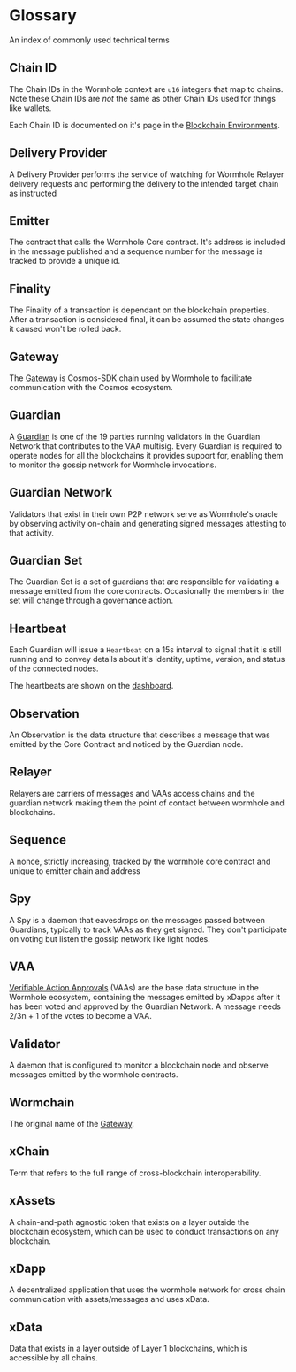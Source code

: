 # Glossary

<!-- Please make sure these are sorted  -->

An index of commonly used technical terms


## Chain ID

The Chain IDs in the Wormhole context are `u16` integers that map to chains. Note these Chain IDs are _not_ the same as other Chain IDs used for things like wallets.

Each Chain ID is documented on it's page in the [Blockchain Environments](./environments/README.md).

## Delivery Provider

A Delivery Provider performs the service of watching for Wormhole Relayer delivery requests and performing the delivery to the intended target chain as instructed

## Emitter

The contract that calls the Wormhole Core contract. It's address is included in the message published and a sequence number for the message is tracked to provide a unique id.

## Finality

The Finality of a transaction is dependant on the blockchain properties. After a transaction is considered final, it can be assumed the state changes it caused won't be rolled back. 

## Gateway

The [Gateway](./components/gateway.md) is Cosmos-SDK chain used by Wormhole to facilitate communication with the Cosmos ecosystem.

## Guardian

A [Guardian](./components/guardian.md) is one of the 19 parties running validators in the Guardian Network that contributes to the VAA multisig.
Every Guardian is required to operate nodes for all the blockchains it provides support for, enabling them to monitor the gossip network for Wormhole invocations.

## Guardian Network

Validators that exist in their own P2P network serve as Wormhole's oracle by observing activity on-chain and generating signed messages attesting to that activity. 

## Guardian Set

The Guardian Set is a set of guardians that are responsible for validating a message emitted from the core contracts. Occasionally the members in the set will change through a governance action. 

## Heartbeat

Each Guardian will issue a `Heartbeat` on a 15s interval to signal that it is still running and to convey details about it's identity, uptime, version, and status of the connected nodes. 

The heartbeats are shown on the [dashboard](https://wormhole-foundation.github.io/wormhole-dashboard/).

## Observation

An Observation is the data structure that describes a message that was emitted by the Core Contract and noticed by the Guardian node.

## Relayer

Relayers are carriers of messages and VAAs access chains and the guardian network making them the point of contact between wormhole and blockchains.

## Sequence

A nonce, strictly increasing, tracked by the wormhole core contract and unique to emitter chain and address 

## Spy

A Spy is a daemon that eavesdrops on the messages passed between Guardians, typically to track VAAs as they get signed. They don't participate on voting but listen the gossip network like light nodes.

## VAA

[Verifiable Action Approvals](./components/vaa.md) (VAAs) are the base data structure in the Wormhole ecosystem, containing the messages emitted by xDapps after it has been voted and approved by the Guardian Network. A message needs 2/3n + 1 of the votes to become a VAA.

## Validator 

A daemon that is configured to monitor a blockchain node and observe messages emitted by the wormhole contracts.

## Wormchain

The original name of the [Gateway](#gateway).

## xChain

Term that refers to the full range of cross-blockchain interoperability.

## xAssets

A chain-and-path agnostic token that exists on a layer outside the blockchain ecosystem, which can be used to conduct transactions on any blockchain.

## xDapp

A decentralized application that uses the wormhole network for cross chain communication with assets/messages and uses xData.

## xData

Data that exists in a layer outside of Layer 1 blockchains, which is accessible by all chains.
